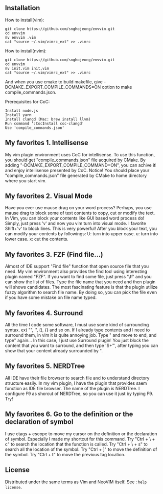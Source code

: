 Installation
------------

How to install(vim):

    git clone https://github.com/snghojeong/envvim.git
    cd envvim
    mv envvim .vim
    cat "source ~/.vim/vimrc_ext" >> .vimrc

How to install(nvim):

    git clone https://github.com/snghojeong/envvim.git
    cd envvim
    mv init.vim init.vim
    cat "source ~/.vim/vimrc_ext" >> .vimrc

And when you use cmake to build makefile, give -DCMAKE\_EXPORT\_COMPILE\_COMMANDS=ON option to make compile\_commands.json.

Prerequisites for CoC:

    Install node.js
    Install yarn
    Install clangd (Mac: brew install llvm)
    Run command ':CocInstall coc-clangd'
    Use 'compile_commands.json'

My favorites 1. Intellisense
------------

My vim plugin environment uses CoC for intellisense.
To use this function, you should get "compile\_commands.json" file acquired by CMake.
By adding "-DCMAKE\_EXPORT\_COMPILE\_COMMAND=ON", you can achive it! and enjoy intellisense presented by CoC.
Notice! You should place your "compile\_commands.json" file generated by CMake to home directory where you start vim.

My favorites 2. Visual Mode
------------

Have you ever use mause drag on your word process?
Perhaps, you use mause drag to block some of text contents to copy, cut or modify the text.
In Vim, you can block your contents like GUI based word process do!
Simply, just press 'v' and now you vim turn into visual mode.
I favorite Shift+'v' to block lines. This is very powerful!
After you block your text, you can modify your contents by followings:
  U: turn into upper case.
  u: turn into lower case.
  x: cut the contents.

My favorites 3. FZF (Find file...)
------------

Almost of IDE support "Find file" function that open source file that you need.
My vim environment also provides the find tool using interesting plugin named "FZF".
If you want to find some file, just press '\ff' and you can show the list of files.
Type the file name that you need and then plugin will shows candidates.
The most fascinating feature is that the plugin utilize fuzzy algorithm to search file name.
By doing so, you can pick the file even if you have some mistake on file name typed.

My favorites 4. Surround
------------

All the time I code some software, I must use some kind of surrounding syntax. ex) "", '', (), {} and so on.
If I already type contents and I need to surround them, in vim it is quite annoying job. Type " and move to end, and type" again...
In this case, I just use Surround plugin! You just block the content that you want to surround, 
and then type 'S+"', after typing you can show that your content already surrounded by ".

My favorites 5. NERDTree
------------

All IDE have their file browser to search file and to understand directory structure easily.
In my vim plugin, I have the plugin that provides saem function as IDE file browser.
The name of the plugin is NERDTree.
I configure F9 as shorcut of NERDTree, so you can use it just by typing F9.
Try!

My favorites 6. Go to the definition or the declaration of symbol
------------

I use ctags + cscope to move my cursor on the definition or the declaration of symbol.
Especially I made my shortcut for this command.
Try "Ctrl + \\ + c" to search the location that the function is called.
Try "Ctrl + \\ + s" to search all the location of the symbol.
Try "Ctrl + ]" to move the definition of the symbol.
Try "Ctrl + t" to move the previous tag location.

License
-------

Distributed under the same terms as Vim and NeoVIM itself.
See `:help license`.
